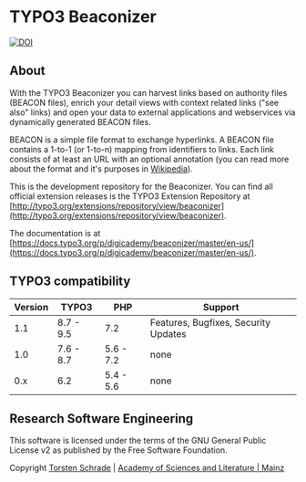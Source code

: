 # TYPO3 Beaconizer

[![DOI](https://zenodo.org/badge/37733925.svg)](https://zenodo.org/badge/latestdoi/37733925)

## About

With the TYPO3 Beaconizer you can harvest links based on authority files (BEACON files), enrich your detail views with context related links ("see also" links) and open your data to external applications and webservices via dynamically generated BEACON files.

BEACON is a simple file format to exchange hyperlinks. A BEACON file contains a 1-to-1 (or 1-to-n) mapping from identifiers to links. Each link consists of at least an URL with an optional annotation (you can read more about the format and it's purposes in [Wikipedia](https://meta.wikimedia.org/wiki/Dynamic_links_to_external_resources)).

This is the development repository for the Beaconizer. You can find all official extension releases is the TYPO3 Extension Repository at [http://typo3.org/extensions/repository/view/beaconizer](http://typo3.org/extensions/repository/view/beaconizer).

The documentation is at [https://docs.typo3.org/p/digicademy/beaconizer/master/en-us/](https://docs.typo3.org/p/digicademy/beaconizer/master/en-us/).

## TYPO3 compatibility

| Version     | TYPO3      | PHP       | Support                                 |
| ----------- | ---------- | ----------|---------------------------------------- |
| 1.1         | 8.7 - 9.5  | 7.2       | Features, Bugfixes, Security Updates    |
| 1.0         | 7.6 - 8.7  | 5.6 - 7.2 | none                                    |
| 0.x         | 6.2        | 5.4 - 5.6 | none                                    |

## Research Software Engineering

This software is licensed under the terms of the GNU General Public License v2
as published by the Free Software Foundation.

Copyright <a href="https://orcid.org/0000-0002-0953-2818">Torsten Schrade</a> | <a href="http://www.adwmainz.de">Academy of Sciences and Literature | Mainz</a>

